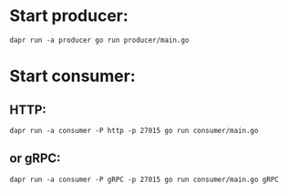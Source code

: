 
# Start producer:
```dapr run -a producer go run producer/main.go```

# Start consumer:
## HTTP:
```dapr run -a consumer -P http -p 27015 go run consumer/main.go```
## or gRPC:
```dapr run -a consumer -P gRPC -p 27015 go run consumer/main.go gRPC```
